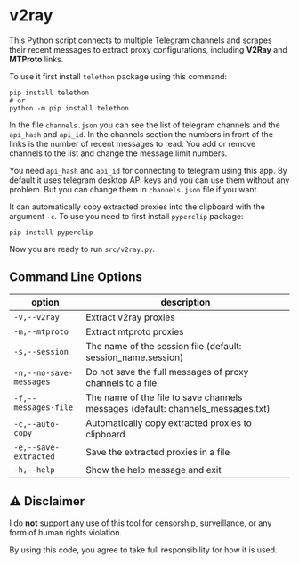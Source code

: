 # v2ray

This Python script connects to multiple Telegram channels and scrapes their recent messages to extract proxy configurations, including **V2Ray** and **MTProto** links.

To use it first install `telethon` package using this command:
```
pip install telethon
# or
python -m pip install telethon
```

In the file `channels.json` you can see the list of telegram channels and the `api_hash` and `api_id`. In the channels section the numbers in front of the links is the number of recent messages to read. You add or remove channels to the list and change the message limit numbers.

You need `api_hash` and `api_id` for connecting to telegram using this app. By default it uses telegram desktop API keys and you can use them without any problem. But you can change them in `channels.json` file if you want.

It can automatically copy extracted proxies into the clipboard with the argument `-c`. To use you need to first install `pyperclip` package:

```
pip install pyperclip
```

Now you are ready to run `src/v2ray.py`.

Command Line Options
---
|option|description|
------|------|
|`-v,--v2ray`|Extract v2ray proxies|
|`-m,--mtproto`|Extract mtproto proxies|
|`-s,--session`|The name of the session file (default: session_name.session)|
|`-n,--no-save-messages`|Do not save the full messages of proxy channels to a file|
|`-f,--messages-file`|The name of the file to save channels messages (default: channels_messages.txt)|
|`-c,--auto-copy`|Automatically copy extracted proxies to clipboard|
|`-e,--save-extracted`|Save the extracted proxies in a file|
|`-h,--help`|Show the help message and exit|

⚠️ Disclaimer
---

I do **not** support any use of this tool for censorship, surveillance, or any form of human rights violation.

By using this code, you agree to take full responsibility for how it is used.
